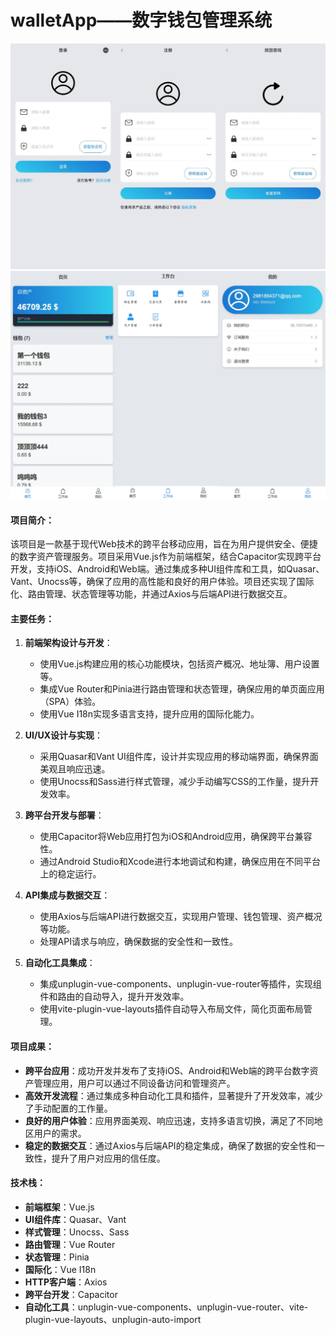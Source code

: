# walletApp——数字钱包管理系统
<img src="images/walletAppSign.jpg" alt="登录"/>
<img src="images/walletAppHome.jpg" alt="主页"/>

#### 项目简介：
该项目是一款基于现代Web技术的跨平台移动应用，旨在为用户提供安全、便捷的数字资产管理服务。项目采用Vue.js作为前端框架，结合Capacitor实现跨平台开发，支持iOS、Android和Web端。通过集成多种UI组件库和工具，如Quasar、Vant、Unocss等，确保了应用的高性能和良好的用户体验。项目还实现了国际化、路由管理、状态管理等功能，并通过Axios与后端API进行数据交互。

#### 主要任务：
1. **前端架构设计与开发**：
   - 使用Vue.js构建应用的核心功能模块，包括资产概况、地址簿、用户设置等。
   - 集成Vue Router和Pinia进行路由管理和状态管理，确保应用的单页面应用（SPA）体验。
   - 使用Vue I18n实现多语言支持，提升应用的国际化能力。

2. **UI/UX设计与实现**：
   - 采用Quasar和Vant UI组件库，设计并实现应用的移动端界面，确保界面美观且响应迅速。
   - 使用Unocss和Sass进行样式管理，减少手动编写CSS的工作量，提升开发效率。

3. **跨平台开发与部署**：
   - 使用Capacitor将Web应用打包为iOS和Android应用，确保跨平台兼容性。
   - 通过Android Studio和Xcode进行本地调试和构建，确保应用在不同平台上的稳定运行。

4. **API集成与数据交互**：
   - 使用Axios与后端API进行数据交互，实现用户管理、钱包管理、资产概况等功能。
   - 处理API请求与响应，确保数据的安全性和一致性。

5. **自动化工具集成**：
   - 集成unplugin-vue-components、unplugin-vue-router等插件，实现组件和路由的自动导入，提升开发效率。
   - 使用vite-plugin-vue-layouts插件自动导入布局文件，简化页面布局管理。

#### 项目成果：
- **跨平台应用**：成功开发并发布了支持iOS、Android和Web端的跨平台数字资产管理应用，用户可以通过不同设备访问和管理资产。
- **高效开发流程**：通过集成多种自动化工具和插件，显著提升了开发效率，减少了手动配置的工作量。
- **良好的用户体验**：应用界面美观、响应迅速，支持多语言切换，满足了不同地区用户的需求。
- **稳定的数据交互**：通过Axios与后端API的稳定集成，确保了数据的安全性和一致性，提升了用户对应用的信任度。

#### 技术栈：
- **前端框架**：Vue.js
- **UI组件库**：Quasar、Vant
- **样式管理**：Unocss、Sass
- **路由管理**：Vue Router
- **状态管理**：Pinia
- **国际化**：Vue I18n
- **HTTP客户端**：Axios
- **跨平台开发**：Capacitor
- **自动化工具**：unplugin-vue-components、unplugin-vue-router、vite-plugin-vue-layouts、unplugin-auto-import
